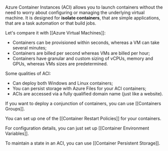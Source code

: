 Azure Container Instances (ACI) allows you to launch containers without the need to worry about configuring or managing the underlying virtual machine. It is designed for **isolate containers**, that are simple applications, that are a task automation or that build jobs.

Let's compare it with [[Azure Virtual Machines]]:
- Containers can be provisioned within seconds, whereas a VM can take several minutes;
- Containers are billed per second whereas VMs are billed per hour;
- Containers have granular and custom sizing of vCPUs, memory and GPUs, whereas VMs sizes are predetermined.

Some qualities of ACI:
- Can deploy both Windows and Linux containers;
- You can persist storage with Azure Files for your ACI containers;
- ACIs are accessed via a fully qualified domain name (just like a website).

If you want to deploy a conjunction of containers, you can use [[Containers Groups]].

You can set up one of the [[Container Restart Policies]] for your containers.

For configuration details, you can just set up [[Container Environment Variables]].

To maintain a state in an ACI, you can use [[Container Persistent Storage]].